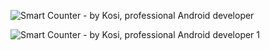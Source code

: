 ![Smart Counter - by Kosi, professional Android developer](https://github.com/user-attachments/assets/ee131e14-1ed7-4cdc-8735-0c44acede8f1)

![Smart Counter - by Kosi, professional Android developer 1](https://github.com/user-attachments/assets/2464449b-806c-48d3-8b12-9cbf09529259)
